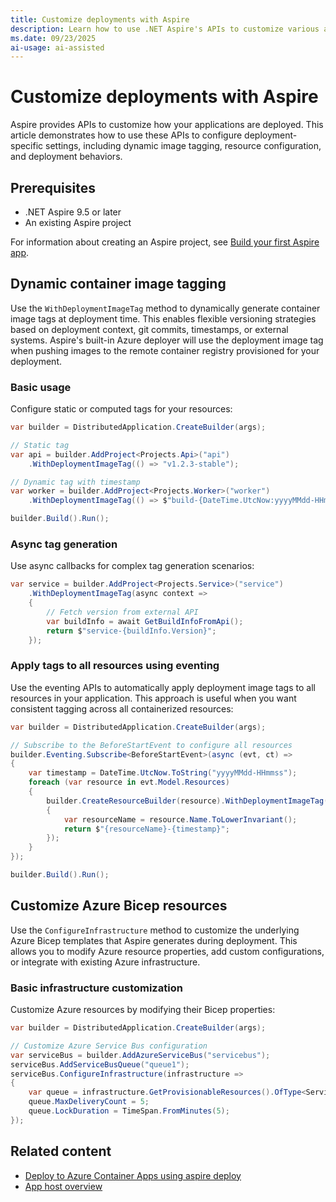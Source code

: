 ```yaml
---
title: Customize deployments with Aspire
description: Learn how to use .NET Aspire's APIs to customize various aspects of the deployment process, including resource configuration, health probes, lifecycle events, and deployment-specific settings.
ms.date: 09/23/2025
ai-usage: ai-assisted
---
```


# Customize deployments with Aspire

Aspire provides APIs to customize how your applications are deployed. This article demonstrates how to use these APIs to configure deployment-specific settings, including dynamic image tagging, resource configuration, and deployment behaviors.

## Prerequisites

- .NET Aspire 9.5 or later
- An existing Aspire project

For information about creating an Aspire project, see [Build your first Aspire app](../../get-started/build-your-first-aspire-app.md).

## Dynamic container image tagging

Use the `WithDeploymentImageTag` method to dynamically generate container image tags at deployment time. This enables flexible versioning strategies based on deployment context, git commits, timestamps, or external systems. Aspire's built-in Azure deployer will use the deployment image tag when pushing images to the remote container registry provisioned for your deployment.

### Basic usage

Configure static or computed tags for your resources:

```csharp
var builder = DistributedApplication.CreateBuilder(args);

// Static tag
var api = builder.AddProject<Projects.Api>("api")
    .WithDeploymentImageTag(() => "v1.2.3-stable");

// Dynamic tag with timestamp
var worker = builder.AddProject<Projects.Worker>("worker")
    .WithDeploymentImageTag(() => $"build-{DateTime.UtcNow:yyyyMMdd-HHmm}");

builder.Build().Run();
```

### Async tag generation

Use async callbacks for complex tag generation scenarios:

```csharp
var service = builder.AddProject<Projects.Service>("service")
    .WithDeploymentImageTag(async context =>
    {
        // Fetch version from external API
        var buildInfo = await GetBuildInfoFromApi();
        return $"service-{buildInfo.Version}";
    });
```

### Apply tags to all resources using eventing

Use the eventing APIs to automatically apply deployment image tags to all resources in your application. This approach is useful when you want consistent tagging across all containerized resources:

```csharp
var builder = DistributedApplication.CreateBuilder(args);

// Subscribe to the BeforeStartEvent to configure all resources
builder.Eventing.Subscribe<BeforeStartEvent>(async (evt, ct) =>
{
    var timestamp = DateTime.UtcNow.ToString("yyyyMMdd-HHmmss");
    foreach (var resource in evt.Model.Resources)
    {
        builder.CreateResourceBuilder(resource).WithDeploymentImageTag((context) =>
        {
            var resourceName = resource.Name.ToLowerInvariant();
            return $"{resourceName}-{timestamp}";
        });
    }
});

builder.Build().Run();
```

## Customize Azure Bicep resources

Use the `ConfigureInfrastructure` method to customize the underlying Azure Bicep templates that Aspire generates during deployment. This allows you to modify Azure resource properties, add custom configurations, or integrate with existing Azure infrastructure.

### Basic infrastructure customization

Customize Azure resources by modifying their Bicep properties:

```csharp
var builder = DistributedApplication.CreateBuilder(args);

// Customize Azure Service Bus configuration
var serviceBus = builder.AddAzureServiceBus("servicebus");
serviceBus.AddServiceBusQueue("queue1");
serviceBus.ConfigureInfrastructure(infrastructure =>
{
    var queue = infrastructure.GetProvisionableResources().OfType<ServiceBusQueue>().Single(q => q.BicepIdentifier == "queue1");
    queue.MaxDeliveryCount = 5;
    queue.LockDuration = TimeSpan.FromMinutes(5);
});
```

## Related content

- [Deploy to Azure Container Apps using aspire deploy](aca-deployment-aspire-cli.md)
- [App host overview](../../fundamentals/app-host-overview.md)
